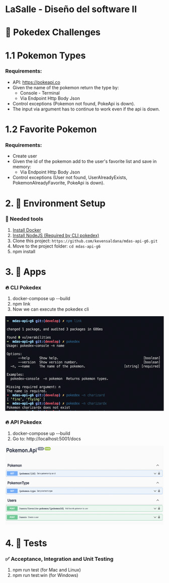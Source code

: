 # LaSalle - Diseño del software II 

# 🎯 Pokedex Challenges

# 1.1 Pokemon Types

### Requirements:

* API: https://pokeapi.co
* Given the name of the pokemon return the type by:
  * Console - Terminal
  * Via Endpoint Http Body Json
* Control exceptions (Pokemon not found, PokeApi is down).
* The input via argument has to continue to work even if the api is down.

# 1.2 Favorite Pokemon

### Requirements:

* Create user
* Given the id of the pokemon add to the user's favorite list and save in memory:
  * Via Endpoint Http Body Json
* Control exceptions (User not found, UserAlreadyExists, PokemonAlreadyFavorite, PokeApi is down).

# 2. 🚀 Environment Setup

### 🐳 Needed tools

1. [Install Docker](https://www.docker.com/get-started)
2. [Install NodeJS (Required by CLI pokedex)](https://nodejs.org/es/download/)
2. Clone this project: `https://github.com/kevensaldana/mdas-api-g6.git`
3. Move to the project folder: `cd mdas-api-g6`
4. npm install

# 3. 🚀 Apps

### 🔥 CLI Pokedex

1. docker-compose up --build
2. npm link
3. Now we can execute the pokedex cli

<img src="images/cli.png" height="300px">

### 🔥 API Pokedex
1. docker-compose up --build
2. Go to: http://localhost:5001/docs

<img src="images/api-challenge-2.png" height="250px">

# 4. 🚀 Tests

### ✅ Acceptance, Integration and Unit Testing
1. npm run test (for Mac and Linux)
2. npm run test:win (for Windows)
